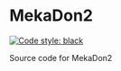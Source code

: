 # MekaDon2

[![Code style: black](https://img.shields.io/badge/code%20style-black-000000.svg)](https://github.com/psf/black)

Source code for MekaDon2
